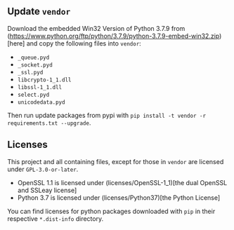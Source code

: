 ## Update `vendor`

Download the embedded Win32 Version of Python 3.7.9 from (https://www.python.org/ftp/python/3.7.9/python-3.7.9-embed-win32.zip)[here] and copy the following files into `vendor`:

- `_queue.pyd`
- `_socket.pyd`
- `_ssl.pyd`
- `libcrypto-1_1.dll`
- `libssl-1_1.dll`
- `select.pyd`
- `unicodedata.pyd`

Then run update packages from pypi with `pip install -t vendor -r requirements.txt --upgrade`.

## Licenses

This project and all containing files, except for those in `vendor` are licensed under `GPL-3.0-or-later`.

- OpenSSL 1.1 is licensed under (licenses/OpenSSL-1_1)[the dual OpenSSL and SSLeay license]
- Python 3.7 is licensed under (licenses/Python37)[the Python License]

You can find licenses for python packages downloaded with `pip` in their respective `*.dist-info` directory.